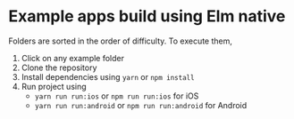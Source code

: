 # Example apps build using Elm native

Folders are sorted in the order of difficulty. To execute them,

1. Click on any example folder
2. Clone the repository
3. Install dependencies using `yarn` or `npm install`
4. Run project using
    - `yarn run run:ios` or `npm run run:ios` for iOS
    - `yarn run run:android` or `npm run run:android` for Android
